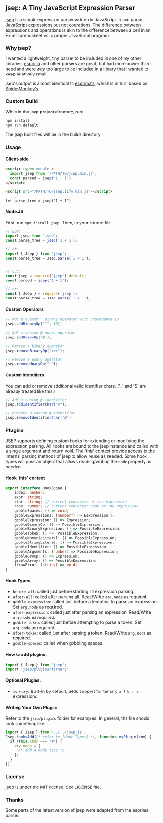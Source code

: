 ## jsep: A Tiny JavaScript Expression Parser

[jsep](https://ericsmekens.github.io/jsep/) is a simple expression parser written in JavaScript. It can parse JavaScript expressions but not operations. The difference between expressions and operations is akin to the difference between a cell in an Excel spreadsheet vs. a proper JavaScript program.

### Why jsep?

I wanted a lightweight, tiny parser to be included in one of my other libraries. [esprima](http://esprima.org/) and other parsers are great, but had more power than I need and were *way* too large to be included in a library that I wanted to keep relatively small.

jsep's output is almost identical to [esprima's](http://esprima.org/doc/index.html#ast), which is in turn based on [SpiderMonkey's](https://developer.mozilla.org/en-US/docs/SpiderMonkey/Parser_API).

### Custom Build

While in the jsep project directory, run:

```bash
npm install
npm run default
```

The jsep built files will be in the build/ directory.

### Usage

#### Client-side

```html
<script type="module">
  import jsep from '/PATH/TO/jsep.min.js';
  const parsed = jsep('1 + 1');
</script>

<script src="/PATH/TO/jsep.iife.min.js"></script>
  ...
let parse_tree = jsep("1 + 1");
```

#### Node.JS

First, run `npm install jsep`. Then, in your source file:

```javascript
// ESM:
import jsep from 'jsep';
const parse_tree = jsep('1 + 1');

// or:
import { Jsep } from 'jsep';
const parse_tree = Jsep.parse('1 + 1');


// CJS:
const jsep = require('jsep').default;
const parsed = jsep('1 + 1');

// or:
const { Jsep } = require('jsep');
const parse_tree = Jsep.parse('1 + 1');
```

#### Custom Operators

```javascript
// Add a custom ^ binary operator with precedence 10
jsep.addBinaryOp("^", 10);

// Add a custom @ unary operator
jsep.addUnaryOp('@');

// Remove a binary operator
jsep.removeBinaryOp(">>>");

// Remove a unary operator
jsep.removeUnaryOp("~");
```

#### Custom Identifiers

You can add or remove additional valid identifier chars. ('_' and '$' are already treated like this.)

```javascript
// Add a custom @ identifier
jsep.addIdentifierChar("@");

// Removes a custom @ identifier
jsep.removeIdentifierChar('@');
```

### Plugins
JSEP supports defining custom hooks for extending or modifying the expression parsing.
All hooks are bound to the jsep instance and called with a single argument and return void.
The 'this' context provide access to the internal parsing methods of jsep
to allow reuse as needed. Some hook types will pass an object that allows reading/writing
the `node` property as needed.

#### Hook 'this' context
```typescript
export interface HookScope {
    index: number;
    expr: string;
    char: string; // current character of the expression
    code: number; // current character code of the expression
    gobbleSpaces: () => void;
    gobbleExpressions: (number?) => Eexpression[];
    gobbleExpression: () => Expression;
    gobbleBinaryOp: () => PossibleExpression;
    gobbleBinaryExpression: () => PossibleExpression;
    gobbleToken: () =>  PossibleExpression;
    gobbleNumericLiteral: () => PossibleExpression;
    gobbleStringLiteral: () => PossibleExpression;
    gobbleIdentifier: () => PossibleExpression;
    gobbleArguments: (number) => PossibleExpression;
    gobbleGroup: () => Expression;
    gobbleArray: () => PossibleExpression;
    throwError: (string) => void;
}
```

#### Hook Types
* `before-all`: called just before starting all expression parsing.
* `after-all`: called after parsing all. Read/Write `arg.node` as required.
* `gobble-expression`: called just before attempting to parse an expression. Set `arg.node` as required.
* `after-expression`: called just after parsing an expression. Read/Write `arg.node` as required.
* `gobble-token`: called just before attempting to parse a token. Set `arg.node` as required.
* `after-token`: called just after parsing a token. Read/Write `arg.node` as required.
* `gobble-spaces`: called when gobbling spaces.

#### How to add plugins:
```javascript
import { Jsep } from 'jsep';
import 'jsep/plugins/ternary';
```

#### Optional Plugins:
* `ternary`: Built-in by default, adds support for ternary `a ? b : c` expressions

#### Writing Your Own Plugin:
Refer to the `jsep/plugins` folder for examples. In general, the file should look something like:
```javascript
import { Jsep } from '../../jsep.js';
Jsep.hooksAdd(/* refer to [Hook Types] */, function myPlugin(env) {
  if (this.char === '#') {
    env.node = {
      /* add a node type */
    };
  }
});
```

### License

jsep is under the MIT license. See LICENSE file.

### Thanks

Some parts of the latest version of jsep were adapted from the esprima parser.
